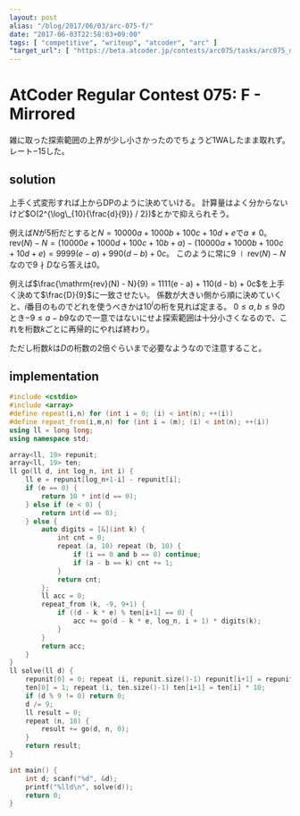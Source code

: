 ```yaml
---
layout: post
alias: "/blog/2017/06/03/arc-075-f/"
date: "2017-06-03T22:58:03+09:00"
tags: [ "competitive", "writeup", "atcoder", "arc" ]
"target_url": [ "https://beta.atcoder.jp/contests/arc075/tasks/arc075_d" ]
---
```


# AtCoder Regular Contest 075: F - Mirrored

雑に取った探索範囲の上界が少し小さかったのでちょうど$1$WAしたまま取れず。
レート$-15$した。

## solution

上手く式変形すれば上からDPのように決めていける。
計算量はよく分からないけど$O(2^{\log\_{10}{\frac{d}{9}} / 2})$とかで抑えられそう。

例えば$N$が$5$桁だとすると$N = 10000a + 1000b + 100c + 10d + e$で$a \ne 0$。
$\mathrm{rev}(N) - N = (10000e + 1000d + 100c + 10b + a) - (10000a + 1000b + 100c + 10d + e) = 9999(e - a) + 990(d - b) + 0c$。
このように常に$9 \mid \mathrm{rev}(N) - N$なので$9 \nmid D$なら答えは$0$。

例えば$\frac{\mathrm{rev}(N) - N}{9} = 1111(e - a) + 110(d - b) + 0c$を上手く決めて$\frac{D}{9}$に一致させたい。
係数が大きい側から順に決めていくと、$i$番目のものでどれを使うべきかは$10^i$の桁を見れば定まる。
$0 \le a, b \le 9$のとき$-9 \le a - b 9$なので一意ではないにせよ探索範囲は十分小さくなるので、これを桁数$k$ごとに再帰的にやれば終わり。

ただし桁数$k$は$D$の桁数の$2$倍ぐらいまで必要なようなので注意すること。

## implementation

``` c++
#include <cstdio>
#include <array>
#define repeat(i,n) for (int i = 0; (i) < int(n); ++(i))
#define repeat_from(i,m,n) for (int i = (m); (i) < int(n); ++(i))
using ll = long long;
using namespace std;

array<ll, 19> repunit;
array<ll, 19> ten;
ll go(ll d, int log_n, int i) {
    ll e = repunit[log_n+1-i] - repunit[i];
    if (e == 0) {
        return 10 * int(d == 0);
    } else if (e < 0) {
        return int(d == 0);
    } else {
        auto digits = [&](int k) {
            int cnt = 0;
            repeat (a, 10) repeat (b, 10) {
                if (i == 0 and b == 0) continue;
                if (a - b == k) cnt += 1;
            }
            return cnt;
        };
        ll acc = 0;
        repeat_from (k, -9, 9+1) {
            if ((d - k * e) % ten[i+1] == 0) {
                acc += go(d - k * e, log_n, i + 1) * digits(k);
            }
        }
        return acc;
    }
}
ll solve(ll d) {
    repunit[0] = 0; repeat (i, repunit.size()-1) repunit[i+1] = repunit[i] * 10 + 1;
    ten[0] = 1; repeat (i, ten.size()-1) ten[i+1] = ten[i] * 10;
    if (d % 9 != 0) return 0;
    d /= 9;
    ll result = 0;
    repeat (n, 18) {
        result += go(d, n, 0);
    }
    return result;
}

int main() {
    int d; scanf("%d", &d);
    printf("%lld\n", solve(d));
    return 0;
}
```
